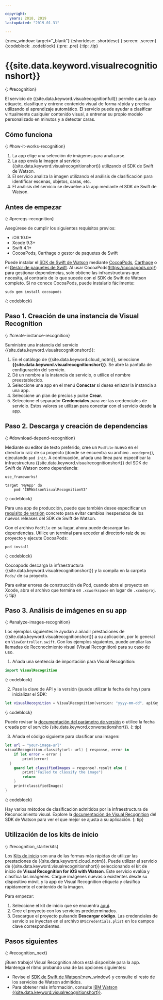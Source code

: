 ```yaml
---

copyright:
  years: 2018, 2019
lastupdated: "2019-01-31"

---
```


{:new_window: target="_blank"}
{:shortdesc: .shortdesc}
{:screen: .screen}
{:codeblock: .codeblock}
{:pre: .pre}
{:tip: .tip}

# {{site.data.keyword.visualrecognitionshort}}
{: #recognition}

El servicio de {{site.data.keyword.visualrecognitionfull}} permite que la app etiquete, clasifique y entrene contenido visual de forma rápida y precisa utilizando el aprendizaje automático. El servicio puede ayudar a clasificar virtualmente cualquier contenido visual, a entrenar su propio modelo personalizado en minutos y a detectar caras.

## Cómo funciona
{: #how-it-works-recognition}

1. La app elige una selección de imágenes para analizarse.
2. La app envía la imagen al servicio {{site.data.keyword.visualrecognitionshort}} utilizando el SDK de Swift de Watson.
3. El servicio analiza la imagen utilizando el análisis de clasificación para identificar escenas, objetos, caras, etc.
4. El análisis del servicio se devuelve a la app mediante el SDK de Swift de Watson.

## Antes de empezar
{: #prereqs-recognition}

Asegúrese de cumplir los siguientes requisitos previos:

* iOS 10.0+
* Xcode 9.3+
* Swift 4.1+
* CocoaPods, Carthage o gestor de paquetes de Swift

Puede instalar el [SDK de Swift de Watson](https://github.com/watson-developer-cloud/swift-sdk)
mediante [CocoaPods](https://github.com/watson-developer-cloud/swift-sdk#cocoapods), [Carthage](https://github.com/watson-developer-cloud/swift-sdk#carthage) o el [Gestor de paquetes de
Swift](https://github.com/watson-developer-cloud/swift-sdk#swift-package-manager). Al usar CocoaPods(https://cocoapods.org/) para gestionar dependencias, solo obtiene las infraestructuras que
necesita, al contrario de lo que sucede con el SDK de Swift de Watson completo. Si no conoce CocoaPods, puede instalarlo fácilmente:

```console
sudo gem install cocoapods
```
{: codeblock}

## Paso 1. Creación de una instancia de Visual Recognition
{: #create-instance-recognition}

Suministre una instancia del servicio {{site.data.keyword.visualrecognitionshort}}:

1. En el catálogo de {{site.data.keyword.cloud_notm}}, seleccione **{{site.data.keyword.visualrecognitionshort}}**. Se abre la pantalla de configuración del servicio.
2. Dé un nombre a la instancia de servicio, o utilice el nombre preestablecido.
3. Seleccione una app en el menú **Conectar** si desea enlazar la instancia a una app.
4. Seleccione un plan de precios y pulse **Crear**.
5. Seleccione el separador **Credenciales** para ver las credenciales de servicio. Estos valores se utilizan para conectar con el servicio desde la app.

## Paso 2. Descarga y creación de dependencias
{: #download-depend-recognition}

Mediante su editor de texto preferido, cree un `Podfile` nuevo en el directorio raíz
de su proyecto (donde se encuentra su archivo `.xcodeproj`), ejecutando
`pod init`. A continuación, añada una línea para especificar la infraestructura
{{site.data.keyword.visualrecognitionshort}} del SDK de Swift de Watson como dependencia:

```pod
use_frameworks!

target 'MyApp' do
    pod 'IBMWatsonVisualRecognitionV3'
```
{: codeblock}

Para una app de producción, puede que también desee especificar un [requisito de versión](https://guides.cocoapods.org/using/the-podfile.html#specifying-pod-versions) concreto para evitar cambios inesperados de los nuevos releases del SDK de Swift de Watson.

Con el archivo `Podfile` en su lugar, ahora puede descargar las dependencias. Utilice un terminal para acceder al directorio raíz de su proyecto y ejecute CocoaPods:

```console
pod install
```
{: codeblock}

Cocoapods descarga la infraestructura {{site.data.keyword.visualrecognitionshort}} y la compila
en la carpeta `Pods/` de su proyecto.

Para evitar errores de construcción de Pod, cuando abra el proyecto en Xcode,
abra el archivo que termina en `.xcworkspace` en lugar de `.xcodeproj`.
{: tip}

## Paso 3. Análisis de imágenes en su app
{: #analyze-images-recognition}

Los ejemplos siguientes le ayudan a añadir prestaciones de {{site.data.keyword.visualrecognitionshort}}
a su aplicación, por lo general en `ViewController.swift`. Con los ejemplos siguientes,
puede ampliar las llamadas de Reconocimiento visual (Visual Recognition) para su caso de uso.

1. Añada una sentencia de importación para Visual Recognition:
  ```swift
  import VisualRecognition
  ```
  {: codeblock}

2. Pase la clave de API y la versión (puede utilizar la fecha de hoy) para inicializar el SDK:
  ```swift
  let visualRecognition = VisualRecognition(version: "yyyy-mm-dd", apiKey: "your-api-key")
  ```
  {: codeblock}

  Puede revisar la [documentación del parámetro de
versión](https://cloud.ibm.com/apidocs/visual-recognition#versioning) o utilice la fecha creada por el servicio {site.data.keyword.conversationshort}}.
  {: tip}

3. Añada el código siguiente para clasificar una imagen:
  ```swift
  let url = "your-image-url"
  visualRecognition.classify(url: url) { response, error in
      if let error = error {
          print(error)
    }
      guard let classifiedImages = response?.result else {
          print("Failed to classify the image")
          return
      }
      print(classifiedImages)
  }
  ```
  {: codeblock}

Hay varios métodos de clasificación admitidos por la infraestructura de Reconocimiento visual. Explore la
[documentación de Visual Recognition](https://watson-developer-cloud.github.io/swift-sdk/services/VisualRecognitionV3/index.html) del SDK de Watson para ver el que mejor se ajusta a su aplicación.
{: tip}

## Utilización de los kits de inicio
{: #recognition_starterkits}

Los [Kits de inicio](https://cloud.ibm.com/developer/appledevelopment/starter-kits) son una de las formas
más rápidas de utilizar las prestaciones de {{site.data.keyword.cloud_notm}}. Puede utilizar el servicio de {{site.data.keyword.visualrecognitionshort}} seleccionando el kit de inicio de **Visual Recognition for iOS with Watson**. Este servicio evalúa y clasifica las imágenes. Cargue imágenes nuevas o existentes desde su dispositivo móvil, y la app de Visual Recognition etiqueta y clasifica rápidamente el contenido de la imagen.

Para empezar:
1. Seleccione el kit de inicio que se encuentra [aquí](https://cloud.ibm.com/developer/appledevelopment/starter-kits/visual-recognition-for-ios-with-watson).
2. Cree el proyecto con los servicios predeterminados.
3. Descargue el proyecto pulsando **Descargar código**. Las credenciales de servicio se inyectan en el archivo `BMSCredentials.plist` en los campos clave correspondientes.

## Pasos siguientes
{: #recognition_next}

¡Buen trabajo! Visual Recognition ahora está disponible para la app. Mantenga el ritmo probando una de las opciones siguientes:
* Revise el [SDK de Swift de Watson](https://github.com/watson-developer-cloud/swift-sdk){:new_window} y consulte el resto
de los servicios de Watson admitidos.
* Para obtener más información, consulte [IBM Watson {{site.data.keyword.visualrecognitionshort}}](https://www.ibm.com/watson/services/visual-recognition/).
